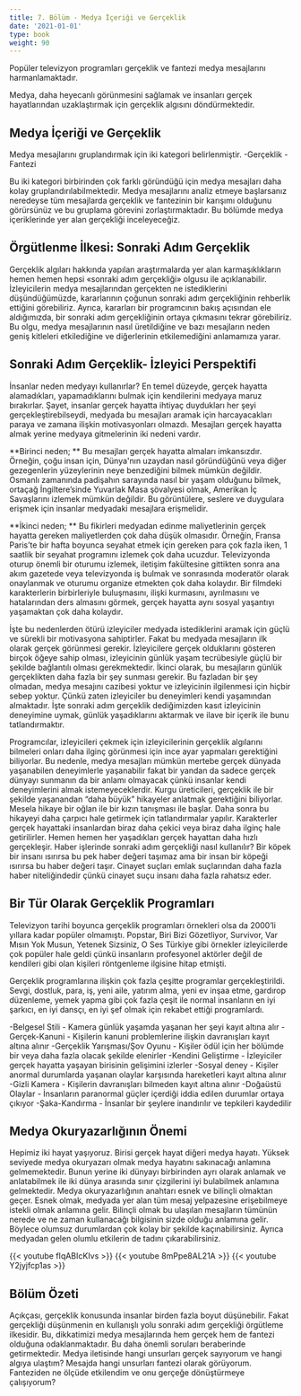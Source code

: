 ```yaml
---
title: 7. Bölüm - Medya İçeriği ve Gerçeklik
date: '2021-01-01'
type: book
weight: 90
---
```


Popüler televizyon programları gerçeklik ve fantezi medya mesajlarını harmanlamaktadır. 

Medya, daha heyecanlı görünmesini sağlamak ve insanları gerçek hayatlarından uzaklaştırmak için gerçeklik algısını döndürmektedir. 

<!--more-->

## Medya İçeriği ve Gerçeklik 


Medya mesajlarını gruplandırmak için iki kategori belirlenmiştir. 
-Gerçeklik 
-Fantezi

Bu iki kategori birbirinden çok farklı göründüğü için medya mesajları daha kolay gruplandırılabilmektedir. Medya mesajlarını analiz etmeye başlarsanız neredeyse tüm mesajlarda gerçeklik ve fantezinin bir karışımı olduğunu görürsünüz ve bu gruplama görevini zorlaştırmaktadır. 
Bu bölümde medya içeriklerinde yer alan gerçekliği inceleyeceğiz. 


## Örgütlenme İlkesi: Sonraki Adım Gerçeklik

Gerçeklik algıları hakkında yapılan araştırmalarda yer alan karmaşıklıkların hemen hemen hepsi «sonraki adım gerçekliği» olgusu ile açıklanabilir. 
İzleyicilerin medya mesajlarından gerçekten ne istediklerini düşündüğümüzde, kararlarının çoğunun sonraki adım gerçekliğinin rehberlik ettiğini görebiliriz.
Ayrıca, kararları bir programcının bakış açısından ele aldığımızda, bir sonraki adım gerçekliğinin ortaya çıkmasını tekrar görebiliriz. 
Bu olgu, medya mesajlarının nasıl üretildiğine ve bazı mesajların neden geniş kitleleri etkilediğine ve diğerlerinin etkilemediğini anlamamıza yarar. 

## Sonraki Adım Gerçeklik- İzleyici Perspektifi

İnsanlar neden medyayı kullanırlar? 
En temel düzeyde, gerçek hayatta alamadıkları, yapamadıklarını bulmak için kendilerini medyaya maruz bırakırlar. 
Şayet, insanlar gerçek hayatta ihtiyaç duydukları her şeyi gerçekleştirebilseydi, medyada bu mesajları aramak için harcayacakları paraya ve zamana ilişkin motivasyonları olmazdı.
Mesajları gerçek hayatta almak yerine medyaya gitmelerinin iki nedeni vardır. 

**Birinci neden; **
Bu mesajları gerçek hayatta almaları imkansızdır. Örneğin, çoğu insan için, Dünya'nın uzaydan nasıl göründüğünü veya diğer gezegenlerin yüzeylerinin neye benzediğini bilmek mümkün değildir. Osmanlı zamanında padişahın sarayında nasıl bir yaşam olduğunu bilmek, ortaçağ İngiltere’sinde Yuvarlak Masa şövalyesi olmak, Amerikan İç Savaşlarını izlemek mümkün değildir. Bu görüntülere, seslere ve duygulara erişmek için insanlar medyadaki mesajlara erişmelidir.

**İkinci neden; **
Bu fikirleri medyadan edinme maliyetlerinin gerçek hayatta gereken maliyetlerden çok daha düşük olmasıdır. 
Örneğin, Fransa Paris’te bir hafta boyunca seyahat etmek için gereken para çok fazla iken, 1 saatlik bir seyahat programını izlemek çok daha ucuzdur. 
Televizyonda oturup önemli bir oturumu izlemek, iletişim fakültesine gittikten sonra ana akım gazetede veya televizyonda iş bulmak ve sonrasında moderatör olarak onaylanmak ve oturumu organize etmekten çok daha kolaydır. 
Bir filmdeki karakterlerin birbirleriyle buluşmasını, ilişki kurmasını, ayrılmasını ve hatalarından ders almasını görmek, gerçek hayatta aynı sosyal yaşantıyı yaşamaktan çok daha kolaydır. 

İşte bu nedenlerden ötürü izleyiciler medyada istediklerini aramak için güçlü ve sürekli bir motivasyona sahiptirler. 
Fakat bu medyada mesajların ilk olarak gerçek görünmesi gerekir. İzleyicilere gerçek olduklarını gösteren birçok öğeye sahip olması, izleyicinin günlük yaşam tecrübesiyle güçlü bir şekilde bağlantılı olması gerekmektedir. 
İkinci olarak, bu mesajların günlük gerçeklikten daha fazla bir şey sunması gerekir. Bu fazladan bir şey olmadan, medya mesajını cazibesi yoktur ve izleyicinin ilgilenmesi için hiçbir sebep yoktur. Çünkü zaten izleyiciler bu deneyimleri kendi yaşamından almaktadır. 
İşte sonraki adım gerçeklik dediğimizden kasıt izleyicinin deneyimine uymak, günlük yaşadıklarını aktarmak ve ilave bir içerik ile bunu tatlandırmaktır. 

Programcılar, izleyicileri çekmek için izleyicilerinin gerçeklik algılarını bilmeleri onları daha ilginç görünmesi için ince ayar yapmaları gerektiğini biliyorlar. 
Bu nedenle, medya mesajları mümkün mertebe gerçek dünyada yaşanabilen deneyimlerle yaşanabilir fakat bir yandan da sadece gerçek dünyayı sunmanın da bir anlamı olmayacak çünkü insanlar kendi deneyimlerini almak istemeyeceklerdir. 
Kurgu üreticileri, gerçeklik ile bir şekilde yaşanandan “daha ​​büyük” hikayeler anlatmak gerektiğini biliyorlar. Mesela hikaye bir oğlan ile bir kızın tanışması ile başlar. Daha sonra bu hikayeyi daha çarpıcı hale getirmek için tatlandırmalar yapılır. Karakterler gerçek hayattaki insanlardan biraz daha çekici veya biraz daha ilginç hale getirilirler. Hemen hemen her yaşadıkları gerçek hayattan daha hızlı gerçekleşir. 
Haber işlerinde sonraki adım gerçekliği nasıl kullanılır? Bir köpek bir insanı ısırırsa bu pek haber değeri taşımaz ama bir insan bir köpeği ısırırsa bu haber değeri taşır. Cinayet suçları emlak suçlarından daha fazla haber niteliğindedir çünkü cinayet suçu insanı daha fazla rahatsız eder. 

## Bir Tür Olarak Gerçeklik Programları

Televizyon tarihi boyunca gerçeklik programları örnekleri olsa da 2000’li yıllara kadar popüler olmamıştı. Popstar, Biri Bizi Gözetliyor, Survivor, Var Mısın Yok Musun, Yetenek Sizsiniz, O Ses Türkiye gibi örnekler izleyicilerde çok popüler hale geldi çünkü insanların profesyonel aktörler değil de kendileri gibi olan kişileri röntgenleme ilgisine hitap etmişti. 

Gerçeklik programlarına ilişkin çok fazla çeşitte programlar gerçekleştirildi. Sevgi, dostluk, para, iş, yeni aile, yatırım alma, yeni ev inşaa etme, gardırop düzenleme, yemek yapma gibi çok fazla çeşit ile normal insanların en iyi şarkıcı, en iyi dansçı, en iyi şef olmak için rekabet ettiği programlardı. 


-Belgesel Stili - Kamera günlük yaşamda yaşanan her şeyi kayıt altına alır
-Gerçek-Kanuni - Kişilerin kanuni problemlerine ilişkin davranışları kayıt altına alınır
-Gerçeklik Yarışması/Şov Oyunu - Kişiler ödül için her bölümde bir veya daha fazla olacak şekilde elenirler 
-Kendini Geliştirme - İzleyiciler gerçek hayatta yaşayan birisinin gelişimini izlerler
-Sosyal deney - Kişiler anormal durumlarda yaşanan olaylar karşısında hareketleri kayıt altına alınır 
-Gizli Kamera - Kişilerin davranışları bilmeden kayıt altına alınır 
-Doğaüstü Olaylar - İnsanların paranormal güçler içerdiği iddia edilen durumlar ortaya çıkıyor
-Şaka-Kandırma - İnsanlar bir şeylere inandırılır ve tepkileri kaydedilir

## Medya Okuryazarlığının Önemi

Hepimiz iki hayat yaşıyoruz. Birisi gerçek hayat diğeri medya hayatı. 
Yüksek seviyede medya okuryazarı olmak medya hayatını sakınacağı anlamına gelmemektedir. Bunun yerine iki dünyayı birbirinden ayrı olarak anlamak ve anlatabilmek ile iki dünya arasında sınır çizgilerini iyi bulabilmek anlamına gelmektedir. 
Medya okuryazarlığının anahtarı esnek ve bilinçli olmaktan geçer. Esnek olmak, medyada yer alan tüm mesaj yelpazesine erişebilmeye istekli olmak anlamına gelir. Bilinçli olmak bu ulaşılan mesajların tümünün nerede ve ne zaman kullanacağı bilgisinin sizde olduğu anlamına gelir. Böylece olumsuz durumlardan çok kolay bir şekilde kaçınabilirsiniz. Ayrıca medyadan gelen olumlu etkilerin de tadını çıkarabilirsiniz. 

{{< youtube fIqABIcKIvs >}}
{{< youtube 8mPpe8AL21A >}}
{{< youtube Y2jyjfcp1as >}}

## Bölüm Özeti 

Açıkçası, gerçeklik konusunda insanlar birden fazla boyut düşünebilir. Fakat gerçekliği düşünmenin en kullanışlı yolu sonraki adım gerçekliği örgütleme ilkesidir. Bu, dikkatimizi medya mesajlarında hem gerçek hem de fantezi olduğuna odaklanmaktadır. Bu daha önemli soruları beraberinde getirmektedir. Medya iletisinde hangi unsurları gerçek sayıyorum ve hangi algıya ulaştım? Mesajda hangi unsurları fantezi olarak görüyorum. Fanteziden ne ölçüde etkilendim ve onu gerçeğe dönüştürmeye çalışıyorum? 







